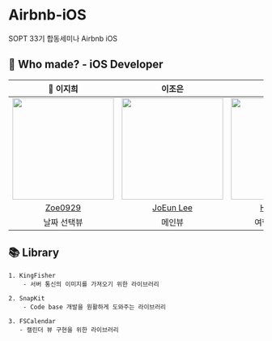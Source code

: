 # Airbnb-iOS
SOPT 33기 합동세미나 Airbnb iOS

## 🍎 Who made? - iOS Developer
| 👑 이지희 | 이조은 | 최효리 |
| :--------: | :--------: | :--------: |
|<img src ="https://github.com/DO-SOPT-APP3-Airbnb/Airbnb-iOS/assets/68178395/9b74e00a-f6f4-45e6-b2c7-722f4bb2d697" width = "200px"/> | <img src = "https://github.com/DO-SOPT-APP3-Airbnb/Airbnb-iOS/assets/68178395/b42e5595-33c6-4681-b158-cfd8be2dfca8" width = "200px"/> | <img src = "https://github.com/DO-SOPT-APP3-Airbnb/Airbnb-iOS/assets/68178395/48e71677-419b-48ea-b67f-8f931c6444e8" width = "200px"/> |
| [Zoe0929](https://github.com/Zoe0929) | [JoEun Lee](https://github.com/LeeJoEun-01) | [Hyori-Choi](https://github.com/hyoring030) |
|  날짜 선택뷰 | 메인뷰 |  여행 지역선택뷰  |


## 📚 Library
~~~
1. KingFisher
    - 서버 통신의 이미지를 가져오기 위한 라이브러리
    
2. SnapKit
    - Code base 개발을 원활하게 도와주는 라이브러리

3. FSCalendar
   - 캘린더 뷰 구현을 위한 라이브러리 
~~~
